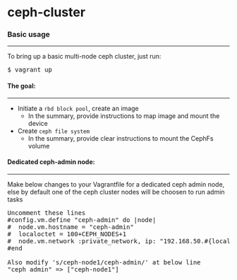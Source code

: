 # ceph-cluster

### Basic usage
---

To bring up a basic multi-node ceph cluster, just run:

<pre>
$ vagrant up
</pre>

#### The goal:
---
* Initiate a `rbd block pool`, create an image
    * In the summary, provide instructions to map image and mount the device
* Create `ceph file system`
    * In the summary, provide clear instructions to mount the CephFs volume


#### Dedicated ceph-admin node:
---
Make below changes to your Vagrantfile for a dedicated ceph admin node, else by default one of the ceph cluster nodes will be choosen to run admin tasks

<pre>
Uncomment these lines
#config.vm.define "ceph-admin" do |node|
#  node.vm.hostname = "ceph-admin"
#  localoctet = 100+CEPH_NODES+1
#  node.vm.network :private_network, ip: "192.168.50.#{localoctet}"
#end

Also modify 's/ceph-node1/ceph-admin/' at below line
"ceph_admin" => ["ceph-node1"]
</pre>
